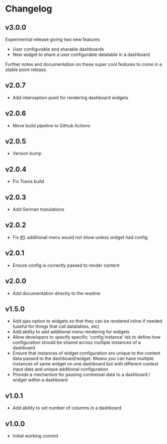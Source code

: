 # Changelog

## v3.0.0

Experimental release giving two new features

* User configurable and sharable dashboards
* New widget to share a user configurable datatable in a dashboard

Further notes and documentation on these super cool features to come in a stable point release.

## v2.0.7

* Add interception point for rendering dashboard widgets

## v2.0.6

* Move build pipeline to Github Actions

## v2.0.5

* Version bump

## v2.0.4

* Fix Travis build

## v2.0.3

* Add German translations

## v2.0.2

* Fix [#1](https://github.com/pixl8/preside-ext-admin-dashboards/issues/1): additional menu would not show unless widget had config

## v2.0.1

* Ensure config is correctly passed to render content

## v2.0.0

* Add documentation directly to the readme

## v1.5.0

* Add ajax option to widgets so that they can be rendered inline if needed (useful for things that call datatables, etc)
* Add ability to add additional menu rendering for widgets
* Allow developers to specify specific 'config instance' ids to define how configuration should be shared across multiple instances of a dashboard
* Ensure that instances of widget configuration are unique to the context data passed to the dashboard/widget. Means you can have multiple instances of same widget on one dashboard but with different context input data and unique additional configuration
* Provide a mechanism for passing contextual data to a dashboard / widget within a dashboard

## v1.0.1

* Add ability to set number of columns in a dashboard

## v1.0.0

* Initial working commit
